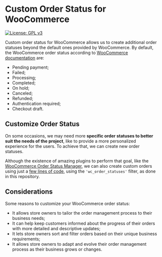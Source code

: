# Custom Order Status for WooCommerce

[![License: GPL v3](https://img.shields.io/badge/License-GPLv3-blue.svg)](https://www.gnu.org/licenses/gpl-3.0)

Custom order status for WooCommerce allows us to create additional order statuses beyond the default ones provided by WooCommerce. By default, the WooCommerce order status according to [WooCommerce documentation](https://woocommerce.com/document/managing-orders/) are:

- Pending payment;
- Failed;
- Processing;
- Completed;
- On hold;
- Canceled;
- Refunded;
- Authentication required;
- Checkout draft.

## Customize Order Status

On some occasions, we may need more **specific order statuses to better suit the needs of the project**, like to provide a more personalized experience for the users. To achieve that, we can create new order statuses.

Although the existence of amazing plugins to perform that goal, like the [WooCommerce Order Status Manager](https://woocommerce.com/pt-br/products/woocommerce-order-status-manager/), we can also create custom orders using just a [few lines of code](https://github.com/sarahcssiqueira/plugin-custom-order-status/blob/master/class-custom-orders-status.php), using the `'wc_order_statuses'` filter, as done in this repository.

## Considerations

Some reasons to customize your WooCommerce order status:

- It allows store owners to tailor the order management process to their business needs;
- It can help keep customers informed about the progress of their orders with more detailed and descriptive updates;
- It lets store owners sort and filter orders based on their unique business requirements;
- It allows store owners to adapt and evolve their order management process as their business grows or changes.

